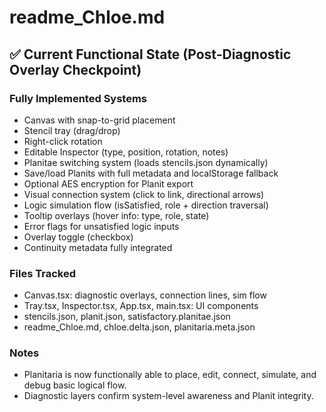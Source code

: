 # readme_Chloe.md

## ✅ Current Functional State (Post-Diagnostic Overlay Checkpoint)

### Fully Implemented Systems
- Canvas with snap-to-grid placement
- Stencil tray (drag/drop)
- Right-click rotation
- Editable Inspector (type, position, rotation, notes)
- Planitae switching system (loads stencils.json dynamically)
- Save/load Planits with full metadata and localStorage fallback
- Optional AES encryption for Planit export
- Visual connection system (click to link, directional arrows)
- Logic simulation flow (isSatisfied, role + direction traversal)
- Tooltip overlays (hover info: type, role, state)
- Error flags for unsatisfied logic inputs
- Overlay toggle (checkbox)
- Continuity metadata fully integrated

### Files Tracked
- Canvas.tsx: diagnostic overlays, connection lines, sim flow
- Tray.tsx, Inspector.tsx, App.tsx, main.tsx: UI components
- stencils.json, planit.json, satisfactory.planitae.json
- readme_Chloe.md, chloe.delta.json, planitaria.meta.json

### Notes
- Planitaria is now functionally able to place, edit, connect, simulate, and debug basic logical flow.
- Diagnostic layers confirm system-level awareness and Planit integrity.
